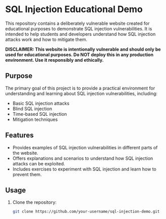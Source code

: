 # SQL Injection Educational Demo

This repository contains a deliberately vulnerable website created for educational purposes to demonstrate SQL injection vulnerabilities. It is intended to help students and developers understand how SQL injection attacks work and how to mitigate them.

**DISCLAIMER: This website is intentionally vulnerable and should only be used for educational purposes. Do NOT deploy this in any production environment. Use it responsibly and ethically.**

## Purpose

The primary goal of this project is to provide a practical environment for understanding and learning about SQL injection vulnerabilities, including:

- Basic SQL injection attacks
- Blind SQL injection
- Time-based SQL injection
- Mitigation techniques

## Features

- Provides examples of SQL injection vulnerabilities in different parts of the website.
- Offers explanations and scenarios to understand how SQL injection attacks can be exploited.
- Includes exercises to experiment with SQL injection and learn how to prevent them.

## Usage

1. Clone the repository:

   ```bash
   git clone https://github.com/your-username/sql-injection-demo.git
